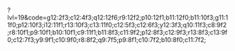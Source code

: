 ?lvl=19&code=g12:2f3;c12:4f3;q12:12f6;r9:12f2;p10:12f1;b11:12f0;b11:10f3;g11:11f0;p12:10f3;i12:11f1;r13:10f3;c13:11f0;c12:5f3;c12:6f3;y12:3f3;q10:11f3;c8:9f2;r8:10f1;p9:10f1;b10:10f1;c9:11f1;b11:8f3;c11:9f2;p12:8f3;c12:9f3;r13:8f3;c13:9f0;c12:7f3;y9:9f1;c10:9f0;r8:8f2;q9:7f5;p9:8f1;c10:7f2;b10:8f0;c11:7f2;